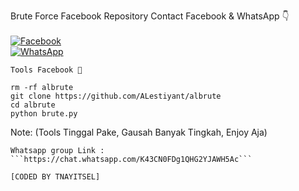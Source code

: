 Brute Force Facebook Repository
Contact Facebook & WhatsApp 👇
<b></b> </br><br> [![Facebook](https://img.shields.io/badge/Facebook-tnayitsel-blue?style=flat-square&logo=facebook)](https://www.facebook.com/tnayitsel)<br> [![WhatsApp](https://img.shields.io/badge/WhatsApp-tnayitsel-blue?style=flat-square&logo=WhatsApp)](wa.me/+6285746145006)

```
Tools Facebook 🖤

rm -rf albrute
git clone https://github.com/ALestiyant/albrute
cd albrute
python brute.py
```
Note: (Tools Tinggal Pake, Gausah Banyak Tingkah,  Enjoy Aja)
 
```
Whatsapp group Link : ```https://chat.whatsapp.com/K43CN0FDg1QHG2YJAWH5Ac```

[CODED BY TNAYITSEL]
